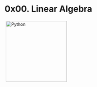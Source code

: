 # 0x00. Linear Algebra
<img src="https://holbertonintranet.s3.amazonaws.com/uploads/medias/2018/9/54daaf81421a9b894688.jpg?X-Amz-Algorithm=AWS4-HMAC-SHA256&X-Amz-Credential=AKIARDDGGGOUWMNL5ANN%2F20210210%2Fus-east-1%2Fs3%2Faws4_request&X-Amz-Date=20210210T004643Z&X-Amz-Expires=86400&X-Amz-SignedHeaders=host&X-Amz-Signature=bcdf62c2821e37eaf804ef08ff61834df03114c2536da6b5163c43aaa954640b" alt="Python" height="200" style="vertical-align:top; margin:4px">
